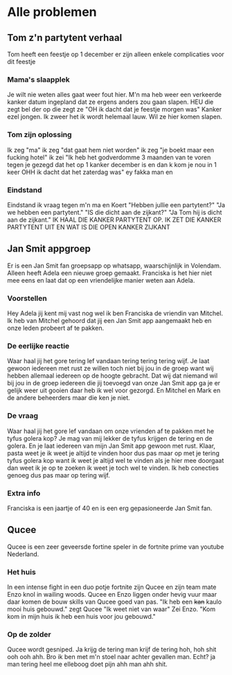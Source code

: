 # Alle problemen

## Tom z'n partytent verhaal

Tom heeft een feestje op 1 december er zijn alleen enkele complicaties voor dit feestje

### Mama's slaapplek
Je wilt nie weten alles gaat weer fout hier. M'n ma heb weer een verkeerde kanker datum ingepland dat ze ergens anders zou gaan slapen. HEU die zegt bel der op die zegt ze "OH ik dacht dat je feestje morgen was" Kanker ezel jongen. Ik zweer het ik wordt helemaal lauw. Wil ze hier komen slapen.

### Tom zijn oplossing
Ik zeg "ma" ik zeg "dat gaat hem niet worden" ik zeg "je boekt maar een fucking hotel" ik zei "Ik heb het godverdomme 3 maanden van te voren tegen je gezegd dat het op 1 kanker december is en dan k kom je nou in 1 keer OHH ik dacht dat het zaterdag was" ey fakka man en

### Eindstand
Eindstand ik vraag tegen m'n ma en Koert "Hebben jullie een partytent?" "Ja we hebben een partytent." "IS die dicht aan de zijkant?" "Ja Tom hij is dicht aan de zijkant." IK HAAL DIE KANKER PARTYTENT OP. IK ZET DIE KANKER PARTYTENT UIT EN WAT IS DIE OPEN KANKER ZIJKANT


## Jan Smit appgroep
Er is een Jan Smit fan groepsapp op whatsapp, waarschijnlijk in Volendam. Alleen heeft Adela een nieuwe groep gemaakt. Franciska is het hier niet mee eens en laat dat op een vriendelijke manier weten aan Adela.

### Voorstellen
Hey Adela jij kent mij vast nog wel ik ben Franciska de vriendin van Mitchel. Ik heb van Mitchel gehoord dat jij een Jan Smit app aangemaakt heb en onze leden probeert af te pakken.

### De eerlijke reactie

Waar haal jij het gore tering lef vandaan tering tering tering wijf. Je laat gewoon iedereen met rust ze willen toch niet bij jou in de groep want wij hebben allemaal iedereen op de hoogte gebracht. Dat wij dat niemand wil bij jou in de groep iedereen die jij toevoegd van onze Jan Smit app ga je er gelijk weer uit gooien daar heb ik wel voor gezorgd. En Mitchel en Mark en de andere beheerders maar die ken je niet.

### De vraag

Waar haal jij het gore lef vandaan om onze vrienden af te pakken met he tyfus golera kop? Je mag van mij lekker de tyfus krijgen de tering en de golera. En je laat iedereen van mijn Jan Smit app gewoon met rust. Klaar, pasta weet je ik weet je altijd te vinden hoor dus pas maar op met je tering tyfus golera kop want ik weet je altijd wel te vinden als je hier mee doorgaat dan weet ik je op te zoeken ik weet je toch wel te vinden. Ik heb conecties genoeg dus pas maar op tering wijf.

### Extra info
Franciska is een jaartje of 40 en is een erg gepasioneerde Jan Smit fan.

## Qucee
Qucee is een zeer geveersde fortine speler in de fortnite prime van youtube Nederland.

### Het huis
In een intense fight in een duo potje fortnite zijn Qucee en zijn team mate Enzo knol in wailing woods. Qucee en Enzo liggen onder hevig vuur maar daar komen de bouw skills van Qucee goed van pas. "Ik heb een ~~kan~~ kaulo mooi huis gebouwd." zegt Qucee "Ik weet niet van waar" Zei Enzo. "Kom kom in mijn huis ik heb een huis voor jou gebouwd."

### Op de zolder
Qucee wordt gesniped. Ja krijg de tering man krijf de tering hoh, hoh shit ooh ooh ahh. Bro ik ben met m'n stoel naar achter gevallen man. Echt? ja man tering heel me elleboog doet pijn ahh man ahh shit.